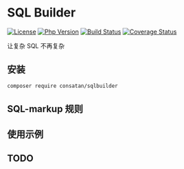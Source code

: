 # SQL Builder

[![License](https://img.shields.io/github/license/consatan/sqlbuilder)](LICENSE)
[![Php Version](https://img.shields.io/badge/php-%3E=7.1-brightgreen.svg?maxAge=2592000)](https://packagist.org/packages/consatan/sqlbuilder)
[![Build Status](https://travis-ci.org/consatan/sqlbuilder.svg?branch=master)](https://travis-ci.org/consatan/sqlbuilder)
[![Coverage Status](https://coveralls.io/repos/github/consatan/sqlbuilder/badge.svg?branch=master)](https://coveralls.io/github/consatan/sqlbuilder?branch=master)

让复杂 SQL 不再复杂

## 安装

```bash
composer require consatan/sqlbuilder
```

## SQL-markup 规则

## 使用示例

## TODO
